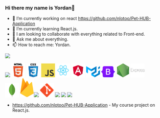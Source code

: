 ### Hi there my name is Yordan👋


- 🔭 I’m currently working on react https://github.com/nlotoo/Pet-HUB-Application
- 🌱 I’m currently learning React.js.
- 👯 I am looking to collaborate with everything related to Front-end.
- 💬 Ask me about everything.
- 📫 How to reach me: Yordan.

<img src="https://camo.githubusercontent.com/992babdffd8c74a1502de375fbdf7e4d54773242/68747470733a2f2f6d656469612e67697068792e636f6d2f6d656469612f53576f536b4e36447854737a71494b4571762f67697068792e676966" /> 


<img src="https://github.com/TheDudeThatCode/TheDudeThatCode/blob/master/Assets/Developer.gif" width="45" /> <img src="https://raw.githubusercontent.com/PrinceCorwin/Useful-tech-icons/main/images/HTML.png" width="45" /> <img src="https://raw.githubusercontent.com/PrinceCorwin/Useful-tech-icons/main/images/css.png" width="45" /> <img src="https://raw.githubusercontent.com/PrinceCorwin/Useful-tech-icons/main/images/javascript.png" width="45" /> <img src="https://raw.githubusercontent.com/PrinceCorwin/Useful-tech-icons/main/images/react.png" width="45" /> <img src="https://raw.githubusercontent.com/PrinceCorwin/Useful-tech-icons/main/images/angular.png" width="45" /> <img src="https://raw.githubusercontent.com/PrinceCorwin/Useful-tech-icons/main/images/material.png" width="45" /> <img src="https://raw.githubusercontent.com/PrinceCorwin/Useful-tech-icons/main/images/bootstrap-logo.png" width="45" /> <img src="https://raw.githubusercontent.com/PrinceCorwin/Useful-tech-icons/main/images/nodejs.png" width="45" /> <img src="https://raw.githubusercontent.com/PrinceCorwin/Useful-tech-icons/main/images/express.png" width="45" /> <img src="https://raw.githubusercontent.com/PrinceCorwin/Useful-tech-icons/main/images/mongodb-leaf.png" width="45" />  <img src="https://raw.githubusercontent.com/PrinceCorwin/Useful-tech-icons/main/images/firebase-logo.png" width="45" /><img src="https://user-images.githubusercontent.com/25181517/121401671-49102800-c959-11eb-9f6f-74d49a5e1774.png" width="45" /> <img src="https://raw.githubusercontent.com/PrinceCorwin/Useful-tech-icons/main/images/git-logo-minimal.png" width="45" /> <img src="https://user-images.githubusercontent.com/7853266/44114706-9c72dd08-9fd1-11e8-8d9d-6d9d651c75ad.png" width="45" /> <img src="https://camo.githubusercontent.com/7ecbd4531436e4f20c1dba52a4fd4ac367cfcc20a2f62cfe7a10f32da306afc6/687474703a2f2f636861696a732e636f6d2f696d672f636861692d6c6f676f2e706e67" width="45" /> <img src="https://encrypted-tbn0.gstatic.com/images?q=tbn:ANd9GcQHXLd4MNdErNHwI9utg9LtaLN_Y0Gxvas2gNnFDjh__uTrLMSsdSgeb1CCET7CYKvxq9g&usqp=CAU" width="45" />



- https://github.com/nlotoo/Pet-HUB-Application  - My course project on React.js.


